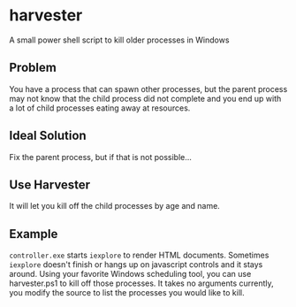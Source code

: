 # harvester
A small power shell script to kill older processes in Windows

## Problem
You have a process that can spawn other processes, but the parent process may not know that the child process did not complete and you end up with a lot of child processes eating away at resources.

## Ideal Solution
Fix the parent process, but if that is not possible...

## Use Harvester
It will let you kill off the child processes by age and name.

## Example
`controller.exe` starts `iexplore` to render HTML documents.  Sometimes `iexplore` doesn't finish or hangs up on javascript controls and it stays around.  Using your favorite Windows scheduling tool, you can use harvester.ps1 to kill off those processes.  It takes no arguments currently, you modify the source to list the processes you would like to kill.
